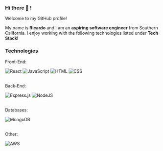 ### Hi there 👋 !

Welcome to my GitHub profile!

<div>
My name is <strong>Ricardo</strong> and I am an <strong> aspiring software engineer</strong> from Southern California. I enjoy working with the following technologies listed under <strong>Tech Stack!</strong>
</div>


### Technologies

<div>
  <div>
    <p>Front-End:</p>
      <img alt="React" src="https://img.shields.io/badge/React-61DAFB?logo=react&logoColor=black&style=for-the-badge" />
      <img alt="JavaScript" src="https://img.shields.io/badge/JavaScript-F7DF1E?logo=JavaScript&logoColor=black&style=for-the-badge" />  
      <img alt="HTML" src="https://img.shields.io/badge/HTML-E34F26?logo=html5&logoColor=white&style=for-the-badge" />
      <img alt="CSS" src="https://img.shields.io/badge/CSS-1572B6?logo=css3&logoColor=white&style=for-the-badge" />
  </div>
    <br>
  <div>
    <p>Back-End:</p>
      <img alt="Express.js" src="https://img.shields.io/badge/express.js-%23404d59.svg?style=for-the-badge&logo=express&logoColor=%2361DAFB"/>
      <img alt="NodeJS" src="https://img.shields.io/badge/NodeJS-088A51?logo=Node.js&logoColor=white&style=for-the-badge" />
  </div>
    <br>
  <div>
    <p>Databases:</p>
      <img alt="MongoDB" src="https://img.shields.io/badge/MongoDB-47A248?logo=mongodb&logoColor=white&style=for-the-badge" />
  </div>
    <br>
  <div>
    <p>Other:</p>
      <img alt="AWS" src="https://img.shields.io/badge/AWS-%23FF9900.svg?style=for-the-badge&logo=amazon-aws&logoColor=white"/>
  </div>
</div>


